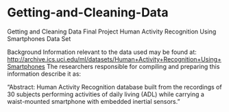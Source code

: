 # Getting-and-Cleaning-Data

  Getting and Cleaning Data Final Project
   Human Activity Recognition Using Smartphones Data Set
   
   
   Background
Information relevant to the data used may be found at:     http://archive.ics.uci.edu/ml/datasets/Human+Activity+Recognition+Using+Smartphones
The researchers responsible for compiling and preparing this information describe it as:

“Abstract: Human Activity Recognition database built from the recordings of 30 subjects performing activities of daily living (ADL) while carrying a waist-mounted smartphone with embedded inertial sensors.”
